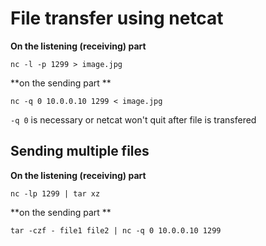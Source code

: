 # File transfer using netcat

**On the listening (receiving) part**

```
nc -l -p 1299 > image.jpg

```

**on the sending part **

```
nc -q 0 10.0.0.10 1299 < image.jpg

```

`-q 0` is necessary or netcat won't quit after file is transfered

## Sending multiple files

**On the listening (receiving) part**

```
nc -lp 1299 | tar xz

```

**on the sending part **

```
tar -czf - file1 file2 | nc -q 0 10.0.0.10 1299

```


